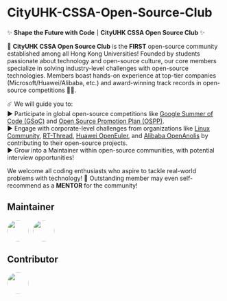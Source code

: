 # CityUHK-CSSA-Open-Source-Club

✨ **Shape the Future with Code｜CityUHK CSSA Open Source Club** ✨  

📍 **CityUHK CSSA Open Source Club** is the **FIRST** open-source community established among all Hong Kong Universities! Founded by students passionate about technology and open-source culture, our core members specialize in solving industry-level challenges with open-source technologies. Members boast hands-on experience at top-tier companies (Microsoft/Huawei/Alibaba, etc.) and award-winning track records in open-source competitions 🫶🏻.  

☄️ We will guide you to:  
▶ Participate in global open-source competitions like [Google Summer of Code (GSoC)](https://summerofcode.withgoogle.com/) and [Open Source Promotion Plan (OSPP)](https://summer-ospp.ac.cn/).  
▶ Engage with corporate-level challenges from organizations like [Linux Community](https://github.com/torvalds/linux), [RT-Thread](https://www.rt-thread.io/), [Huawei OpenEuler](https://www.openeuler.org/en/), and [Alibaba OpenAnolis](https://openanolis.cn/?lang=en) by contributing to their open-source projects.  
▶ Grow into a Maintainer within open-source communities, with potential interview opportunities!  

We welcome all coding enthusiasts who aspire to tackle real-world problems with technology! 🚀 Outstanding member may even self-recommend as a **MENTOR** for the community!

## Maintainer
<div style="display: flex; gap: 10px;">
  <a href="https://github.com/SeanLmax">
    <img src="https://avatars.githubusercontent.com/SeanLmax" width="50px" height="50px" style="border-radius: 50%"/>
  </a>
  <a href="https://github.com/xxyuue">
    <img src="https://avatars.githubusercontent.com/xxyuue" width="50px" height="50px" style="border-radius: 50%"/>
  </a>
</div>

## Contributor
<div style="display: flex; gap: 10px;">
  <a href="https://github.com/SeanLmax">
    <img src="https://avatars.githubusercontent.com/SeanLmax" width="50px" height="50px" style="border-radius: 50%"/>
  </a>
  
</div>
